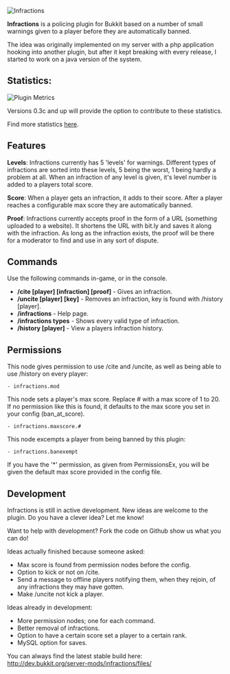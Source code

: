 ![Infractions](http://i.imgur.com/Bo4OW.png)

**Infractions** is a policing plugin for Bukkit based on a number of small warnings given to a player before they are automatically banned.

The idea was originally implemented on my server with a php application hooking into another plugin, but after it kept breaking with every release, I started to work on a java version of the system.

## Statistics: ##

![Plugin Metrics](http://mcstats.org/signature/infractions.png)

Versions 0.3c and up will provide the option to contribute to these statistics.

Find more statistics [here](http://mcstats.org/plugin/Infractions).

## Features ##

**Levels**: Infractions currently has 5 'levels' for warnings.  Different types of infractions are sorted into these levels, 5 being the worst, 1 being hardly a problem at all.  When an infraction of any level is given, it's level number is added to a players total score.

**Score**: When a player gets an infraction, it adds to their score. After a player reaches a configurable max score they are automatically banned.

**Proof**: Infractions currently accepts proof in the form of a URL (something uploaded to a website).  It shortens the URL with bit.ly and saves it along with the infraction.  As long as the infraction exists, the proof will be there for a moderator to find and use in any sort of dispute.

## Commands ##
Use the following commands in-game, or in the console.
* **/cite [player] [infraction] [proof]** - Gives an infraction.
* **/uncite [player] [key]** - Removes an infraction, key is found with /history [player].
* **/infractions** - Help page.
* **/infractions types** - Shows every valid type of infraction.
* **/history [player]** - View a players infraction history.

## Permissions ##
This node gives permission to use /cite and /uncite, as well as being able to use /history on every player:

    - infractions.mod
    
This node sets a player's max score. Replace # with a max score of 1 to 20.  If no permission like this is found, it defaults to the max score you set in your config (ban_at_score).

    - infractions.maxscore.#
    
This node excempts a player from being banned by this plugin:

    - infractions.banexempt

If you have the '*' permission, as given from PermissionsEx, you will be given the default max score provided in the config file.

## Development ##

Infractions is still in active development.  New ideas are welcome to the plugin. Do you have a clever idea? Let me know!

Want to help with development?  Fork the code on Github show us what you can do!

Ideas actually finished because someone asked:
* Max score is found from permission nodes before the config.
* Option to kick or not on /cite.
* Send a message to offline players notifying them, when they rejoin, of any infractions they may have gotten.
* Make /uncite not kick a player.

Ideas already in development:
* More permission nodes; one for each command.
* Better removal of infractions.
* Option to have a certain score set a player to a certain rank.
* MySQL option for saves.

You can always find the latest stable build here: http://dev.bukkit.org/server-mods/infractions/files/
